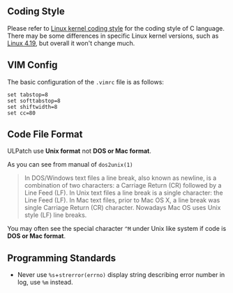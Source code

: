 
## Coding Style

Please refer to [Linux kernel coding style](https://www.kernel.org/doc/html/latest/process/coding-style.html) for the coding style of C language. There may be some differences in specific Linux kernel versions, such as [Linux 4.19](https://www.kernel.org/doc/html/v4.10/process/coding-style.html), but overall it won't change much.


## VIM Config

The basic configuration of the `.vimrc` file is as follows:

```
set tabstop=8
set softtabstop=8
set shiftwidth=8
set cc=80
```


## Code File Format

ULPatch use **Unix format** not **DOS or Mac format**.

As you can see from manual of `dos2unix(1)`

> In DOS/Windows text files a line break, also known as newline, is a combination of two characters: a Carriage Return (CR) followed by a Line Feed (LF). In Unix text files a line break is a single character: the Line Feed (LF). In Mac text files, prior to Mac OS X, a line break was single Carriage Return (CR) character. Nowadays Mac OS uses Unix style (LF) line breaks.

You may often see the special character `^M` under Unix like system if code is **DOS or Mac format**.


## Programming Standards

- Never use `%s`+`strerror(errno)` display string describing error number in log, use `%m` instead.

